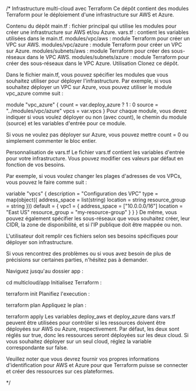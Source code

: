 /*
Infrastructure multi-cloud avec Terraform
Ce dépôt contient des modules Terraform pour le déploiement d'une infrastructure sur AWS et Azure.

Contenu du dépôt
main.tf : fichier principal qui utilise les modules pour créer une infrastructure sur AWS et/ou Azure.
vars.tf : contient les variables utilisées dans le main.tf.
modules/vpc/aws : module Terraform pour créer un VPC sur AWS.
modules/vpc/azure : module Terraform pour créer un VPC sur Azure.
modules/subnets/aws : module Terraform pour créer des sous-réseaux dans le VPC AWS.
modules/subnets/azure : module Terraform pour créer des sous-réseaux dans le VPC Azure.
Utilisation
Clonez ce dépôt.

Dans le fichier main.tf, vous pouvez spécifier les modules que vous souhaitez utiliser pour déployer l'infrastructure. Par exemple, si vous souhaitez déployer un VPC sur Azure, vous pouvez utiliser le module vpc_azure comme suit :

module "vpc_azure" {
  count  = var.deploy_azure ? 1 : 0
  source = "../modules/vpc/azure"
  vpcs   = var.vpcs
}
Pour chaque module, vous devez indiquer si vous voulez déployer ou non (avec count), le chemin du module (source) et les variables d'entrée pour ce module.

Si vous ne voulez pas déployer sur Azure, vous pouvez mettre count = 0 ou simplement commenter le bloc entier.

Personnalisation de vars.tf
Le fichier vars.tf contient les variables d'entrée pour votre infrastructure. Vous pouvez modifier ces valeurs par défaut en fonction de vos besoins.

Par exemple, si vous voulez changer les plages d'adresses de vos VPCs, vous pouvez le faire comme suit :

variable "vpcs" {
  description = "Configuration des VPC"
  type        = map(object({
    address_space = list(string)
    location      = string
    resource_group    = string
  }))
  default = {
    vpc1 = {
      address_space = ["10.0.0.0/16"]
      location      = "East US"
      resource_group = "my-resource-group"
    }
  }
}
De même, vous pouvez également spécifier les sous-réseaux que vous souhaitez créer, leur CIDR, la zone de disponibilité, et si l'IP publique doit être mappée ou non.

L'utilisateur doit remplir ces fichiers selon ses besoins spécifiques pour déployer son infrastructure.

Si vous rencontrez des problèmes ou si vous avez besoin de plus de précisions sur certaines parties, n'hésitez pas à demander.


Naviguez jusqu'au dossier app :

cd multicloud/app
Initialisez Terraform :

terraform init
Planifiez l'execution :

terraform plan
Appliquez le plan :

terraform apply
Les variables deploy_aws et deploy_azure dans vars.tf peuvent être utilisées pour contrôler si les ressources doivent être déployées sur AWS ou Azure, respectivement. Par défaut, les deux sont réglés sur true, donc les ressources seront déployées sur les deux cloud. Si vous souhaitez déployer sur un seul cloud, réglez la variable correspondante sur false.

Veuillez noter que vous devrez fournir vos propres informations d'identification pour AWS et Azure pour que Terraform puisse se connecter et créer des ressources sur ces plateformes.

*/